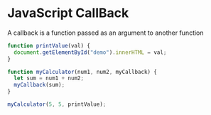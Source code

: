# JavaScript CallBack

A callback is a function passed as an argument to another function

```js
function printValue(val) {
  document.getElementById("demo").innerHTML = val;
}

function myCalculator(num1, num2, myCallback) {
  let sum = num1 + num2;
  myCallback(sum);
}

myCalculator(5, 5, printValue);
```
